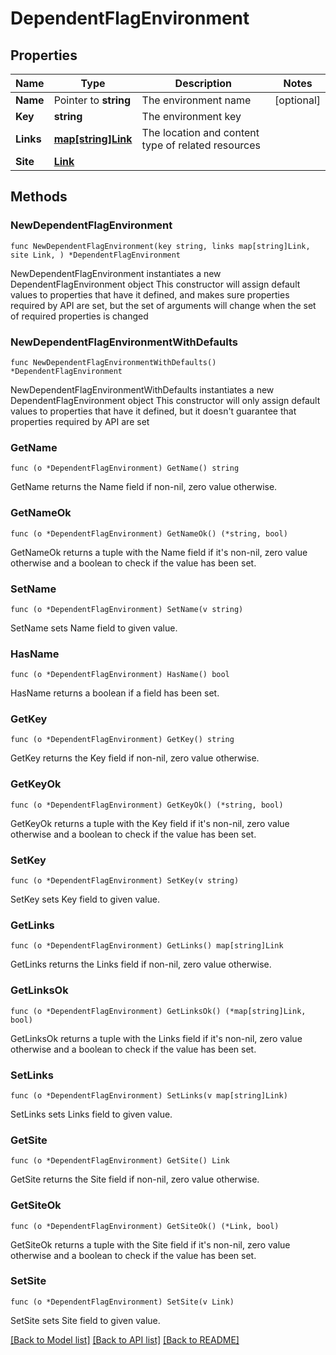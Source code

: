 # DependentFlagEnvironment

## Properties

Name | Type | Description | Notes
------------ | ------------- | ------------- | -------------
**Name** | Pointer to **string** | The environment name | [optional] 
**Key** | **string** | The environment key | 
**Links** | [**map[string]Link**](Link.md) | The location and content type of related resources | 
**Site** | [**Link**](Link.md) |  | 

## Methods

### NewDependentFlagEnvironment

`func NewDependentFlagEnvironment(key string, links map[string]Link, site Link, ) *DependentFlagEnvironment`

NewDependentFlagEnvironment instantiates a new DependentFlagEnvironment object
This constructor will assign default values to properties that have it defined,
and makes sure properties required by API are set, but the set of arguments
will change when the set of required properties is changed

### NewDependentFlagEnvironmentWithDefaults

`func NewDependentFlagEnvironmentWithDefaults() *DependentFlagEnvironment`

NewDependentFlagEnvironmentWithDefaults instantiates a new DependentFlagEnvironment object
This constructor will only assign default values to properties that have it defined,
but it doesn't guarantee that properties required by API are set

### GetName

`func (o *DependentFlagEnvironment) GetName() string`

GetName returns the Name field if non-nil, zero value otherwise.

### GetNameOk

`func (o *DependentFlagEnvironment) GetNameOk() (*string, bool)`

GetNameOk returns a tuple with the Name field if it's non-nil, zero value otherwise
and a boolean to check if the value has been set.

### SetName

`func (o *DependentFlagEnvironment) SetName(v string)`

SetName sets Name field to given value.

### HasName

`func (o *DependentFlagEnvironment) HasName() bool`

HasName returns a boolean if a field has been set.

### GetKey

`func (o *DependentFlagEnvironment) GetKey() string`

GetKey returns the Key field if non-nil, zero value otherwise.

### GetKeyOk

`func (o *DependentFlagEnvironment) GetKeyOk() (*string, bool)`

GetKeyOk returns a tuple with the Key field if it's non-nil, zero value otherwise
and a boolean to check if the value has been set.

### SetKey

`func (o *DependentFlagEnvironment) SetKey(v string)`

SetKey sets Key field to given value.


### GetLinks

`func (o *DependentFlagEnvironment) GetLinks() map[string]Link`

GetLinks returns the Links field if non-nil, zero value otherwise.

### GetLinksOk

`func (o *DependentFlagEnvironment) GetLinksOk() (*map[string]Link, bool)`

GetLinksOk returns a tuple with the Links field if it's non-nil, zero value otherwise
and a boolean to check if the value has been set.

### SetLinks

`func (o *DependentFlagEnvironment) SetLinks(v map[string]Link)`

SetLinks sets Links field to given value.


### GetSite

`func (o *DependentFlagEnvironment) GetSite() Link`

GetSite returns the Site field if non-nil, zero value otherwise.

### GetSiteOk

`func (o *DependentFlagEnvironment) GetSiteOk() (*Link, bool)`

GetSiteOk returns a tuple with the Site field if it's non-nil, zero value otherwise
and a boolean to check if the value has been set.

### SetSite

`func (o *DependentFlagEnvironment) SetSite(v Link)`

SetSite sets Site field to given value.



[[Back to Model list]](../README.md#documentation-for-models) [[Back to API list]](../README.md#documentation-for-api-endpoints) [[Back to README]](../README.md)



